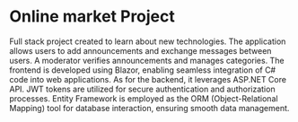 # Online market Project

Full stack project created to learn about new technologies. The application allows users to add announcements and exchange messages between users. A moderator verifies announcements and manages categories. The frontend is developed using Blazor, enabling seamless integration of C# code into web applications. As for the backend, it leverages ASP.NET Core API. JWT tokens are utilized for secure authentication and authorization processes. Entity Framework is employed as the ORM (Object-Relational Mapping) tool for database interaction, ensuring smooth data management. 

